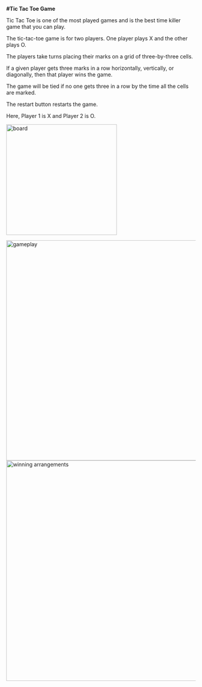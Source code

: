 **#Tic Tac Toe Game**

Tic Tac Toe is one of the most played games and is the best time killer game that you can play.

The tic-tac-toe game is for two players. One player plays X and the other plays O. 

The players take turns placing their marks on a grid of three-by-three cells. 

If a given player gets three marks in a row horizontally, vertically, or diagonally, then that player wins the game. 

The game will be tied if no one gets three in a row by the time all the cells are marked.

The restart button restarts the game.

Here, Player 1 is X and Player 2 is O.

<img width="294" alt="board" src="https://github.com/ManasiNarkhede/TechnoHacks_Tasks/assets/132153639/564556af-9d9d-44bc-ab84-7fbcb9f3fe83"> <br>

<img width="585" alt="gameplay" src="https://github.com/ManasiNarkhede/TechnoHacks_Tasks/assets/132153639/45a4b5e5-0cf1-4844-8457-3e9b8246ec3e">

<img width="586" alt="winning arrangements" src="https://github.com/ManasiNarkhede/TechnoHacks_Tasks/assets/132153639/727f9106-8f42-451d-bc86-7c16a89ff987">



